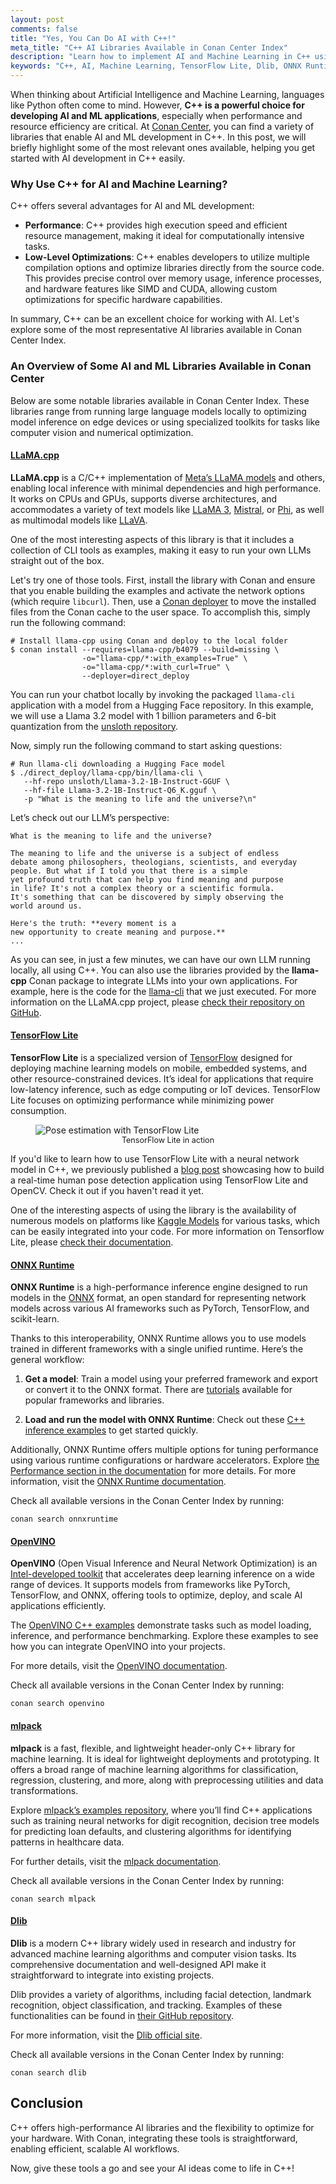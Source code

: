 ```yaml
---
layout: post
comments: false
title: "Yes, You Can Do AI with C++!"
meta_title: "C++ AI Libraries Available in Conan Center Index"
description: "Learn how to implement AI and Machine Learning in C++ using libraries like TensorFlow Lite, Dlib, and ONNX Runtime, all available in Conan Center Index. Discover why C++ is a powerful choice for AI development."
keywords: "C++, AI, Machine Learning, TensorFlow Lite, Dlib, ONNX Runtime, Conan Center Index"
---
```


When thinking about Artificial Intelligence and Machine Learning, languages like Python
often come to mind. However, **C++ is a powerful choice for developing AI and ML
applications**, especially when performance and resource efficiency are critical. At
[Conan Center](https://conan.io/center), you can find a variety of libraries that enable
AI and ML development in C++. In this post, we will briefly highlight some of the most
relevant ones available, helping you get started with AI development in C++ easily.

### Why Use C++ for AI and Machine Learning?

C++ offers several advantages for AI and ML development:

- **Performance**: C++ provides high execution speed and efficient resource management,
  making it ideal for computationally intensive tasks.
- **Low-Level Optimizations**: C++ enables developers to utilize multiple compilation
  options and optimize libraries directly from the source code. This provides precise
  control over memory usage, inference processes, and hardware features like SIMD and
  CUDA, allowing custom optimizations for specific hardware capabilities.

In summary, C++ can be an excellent choice for working with AI. Let's explore some of the
most representative AI libraries available in Conan Center Index.

### An Overview of Some AI and ML Libraries Available in Conan Center

Below are some notable libraries available in Conan Center Index. These libraries range
from running large language models locally to optimizing model inference on edge devices
or using specialized toolkits for tasks like computer vision and numerical optimization.

#### [LLaMA.cpp](https://conan.io/center/recipes/llama-cpp)

**LLaMA.cpp** is a C/C++ implementation of [Meta’s LLaMA models](https://www.llama.com/)
and others, enabling local inference with minimal dependencies and high performance. It
works on CPUs and GPUs, supports diverse architectures, and accommodates a variety of text
models like [LLaMA 3](https://huggingface.co/models?search=llama),
[Mistral](https://mistral.ai/), or [Phi](https://azure.microsoft.com/en-us/products/phi),
as well as multimodal models like [LLaVA](https://github.com/haotian-liu/LLaVA).

One of the most interesting aspects of this library is that it includes a collection of
CLI tools as examples, making it easy to run your own LLMs straight out of the box. 

Let's try one of those tools. First, install the library with Conan and ensure that you
enable building the examples and activate the network options (which require `libcurl`).
Then, use a [Conan deployer](https://docs.conan.io/2/reference/extensions/deployers.html)
to move the installed files from the Conan cache to the user space. To accomplish this,
simply run the following command:

```shell
# Install llama-cpp using Conan and deploy to the local folder
$ conan install --requires=llama-cpp/b4079 --build=missing \
                -o="llama-cpp/*:with_examples=True" \
                -o="llama-cpp/*:with_curl=True" \
                --deployer=direct_deploy
```

You can run your chatbot locally by invoking the packaged `llama-cli` application with a
model from a Hugging Face repository. In this example, we will use a Llama 3.2 model with
1 billion parameters and 6-bit quantization from the [unsloth
repository](https://huggingface.co/unsloth). 

Now, simply run the following command to start asking questions:

```shell
# Run llama-cli downloading a Hugging Face model
$ ./direct_deploy/llama-cpp/bin/llama-cli \
   --hf-repo unsloth/Llama-3.2-1B-Instruct-GGUF \
   --hf-file Llama-3.2-1B-Instruct-Q6_K.gguf \
   -p "What is the meaning to life and the universe?\n"
```

Let’s check out our LLM’s perspective:

```text
What is the meaning to life and the universe?

The meaning to life and the universe is a subject of endless 
debate among philosophers, theologians, scientists, and everyday 
people. But what if I told you that there is a simple 
yet profound truth that can help you find meaning and purpose 
in life? It's not a complex theory or a scientific formula. 
It's something that can be discovered by simply observing the 
world around us.

Here's the truth: **every moment is a 
new opportunity to create meaning and purpose.**
...
```

As you can see, in just a few minutes, we can have our own LLM running locally, all using
C++. You can also use the libraries provided by the **llama-cpp** Conan package to
integrate LLMs into your own applications. For example, here is the code for the
[llama-cli](https://github.com/ggerganov/llama.cpp/blob/b4079/examples/main/main.cpp) that
we just executed. For more information on the LLaMA.cpp project, please [check their
repository on GitHub](https://github.com/ggerganov/llama.cpp).

#### [TensorFlow Lite](https://conan.io/center/recipes/tensorflow-lite)

**TensorFlow Lite** is a specialized version of [TensorFlow](https://www.tensorflow.org/)
designed for deploying machine learning models on mobile, embedded systems, and other
resource-constrained devices. It’s ideal for applications that require low-latency
inference, such as edge computing or IoT devices. TensorFlow Lite focuses on optimizing
performance while minimizing power consumption.

<figure class="centered">
    <img src="{{ site.baseurl }}/assets/post_images/2023-05-11/pose-detection-tensorflow.gif" 
         style="display: block; margin-left: auto; margin-right: auto;" 
         alt="Pose estimation with TensorFlow Lite"/>
    <figcaption style="text-align: center; font-size: 0.9em;">
        TensorFlow Lite in action
    </figcaption>
</figure>

If you'd like to learn how to use TensorFlow Lite with a neural network model in C++, we
previously published a [blog
post](https://blog.conan.io/2023/05/11/tensorflow-lite-cpp-mobile-ml-guide.html)
showcasing how to build a real-time human pose detection application using TensorFlow Lite
and OpenCV. Check it out if you haven't read it yet.

One of the interesting aspects of using the library is the availability of numerous models
on platforms like [Kaggle Models](https://www.kaggle.com/models) for various tasks, which
can be easily integrated into your code. For more information on Tensorflow Lite, please
[check their documentation](https://www.tensorflow.org/lite/guide).

#### [ONNX Runtime](https://conan.io/center/recipes/onnxruntime)

**ONNX Runtime** is a high-performance inference engine designed to run models in the
[ONNX](https://onnx.ai/) format, an open standard for representing network models across
various AI frameworks such as PyTorch, TensorFlow, and scikit-learn.

Thanks to this interoperability, ONNX Runtime allows you to use models trained in
different frameworks with a single unified runtime. Here’s the general workflow:

1. **Get a model**: Train a model using your preferred framework and export or convert it
   to the ONNX format. There are [tutorials](https://onnxruntime.ai/docs/tutorials/)
   available for popular frameworks and libraries.

2. **Load and run the model with ONNX Runtime**: Check out these [C++ inference
   examples](https://github.com/microsoft/onnxruntime-inference-examples/tree/main/c_cxx)
   to get started quickly.

Additionally, ONNX Runtime offers multiple options for tuning performance using various
runtime configurations or hardware accelerators. Explore [the Performance section in the
documentation](https://onnxruntime.ai/docs/performance/) for more details. For more
information, visit the [ONNX Runtime documentation](https://onnxruntime.ai/docs/).

Check all available versions in the Conan Center Index by running:

```shell
conan search onnxruntime
```

#### [OpenVINO](https://conan.io/center/recipes/openvino)

**OpenVINO** (Open Visual Inference and Neural Network Optimization) is an
[Intel-developed toolkit](https://docs.openvino.ai/) that accelerates deep learning
inference on a wide range of devices. It supports models from frameworks like PyTorch,
TensorFlow, and ONNX, offering tools to optimize, deploy, and scale AI applications
efficiently.

The [OpenVINO C++
examples](https://docs.openvino.ai/2024/learn-openvino/openvino-samples.html) demonstrate
tasks such as model loading, inference, and performance benchmarking. Explore these
examples to see how you can integrate OpenVINO into your projects.

For more details, visit the [OpenVINO documentation](https://docs.openvino.ai/2024/).

Check all available versions in the Conan Center Index by running:

```shell
conan search openvino
```

#### [mlpack](https://conan.io/center/recipes/mlpack)

**mlpack** is a fast, flexible, and lightweight header-only C++ library for machine
learning. It is ideal for lightweight deployments and prototyping. It offers a broad range
of machine learning algorithms for classification, regression, clustering, and more, along
with preprocessing utilities and data transformations.

Explore [mlpack’s examples
repository](https://github.com/mlpack/examples/tree/master/cpp), where you’ll find C++
applications such as training neural networks for digit recognition, decision tree models
for predicting loan defaults, and clustering algorithms for identifying patterns in
healthcare data.

For further details, visit the [mlpack documentation](https://www.mlpack.org/).

Check all available versions in the Conan Center Index by running:

```shell
conan search mlpack
```

#### [Dlib](https://conan.io/center/recipes/dlib)

**Dlib** is a modern C++ library widely used in research and industry for advanced machine
learning algorithms and computer vision tasks. Its comprehensive documentation and
well-designed API make it straightforward to integrate into existing projects.

Dlib provides a variety of algorithms, including facial detection, landmark recognition,
object classification, and tracking. Examples of these functionalities can be found in
[their GitHub repository](https://github.com/davisking/dlib/tree/master/examples). 

For more information, visit the [Dlib official site](http://dlib.net/).

Check all available versions in the Conan Center Index by running:

```shell
conan search dlib
```

## Conclusion

C++ offers high-performance AI libraries and the flexibility to optimize for your
hardware. With Conan, integrating these tools is straightforward, enabling efficient,
scalable AI workflows.

Now, give these tools a go and see your AI ideas come to life in C++!
